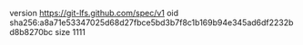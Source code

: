 version https://git-lfs.github.com/spec/v1
oid sha256:a8a71e53347025d68d27fbce5bd3b7f8c1b169b94e345ad6df2232bd8b8270bc
size 1111
